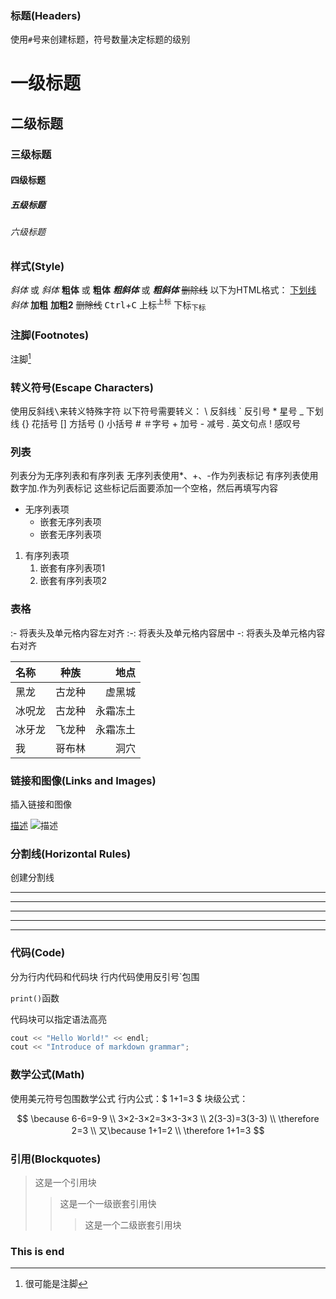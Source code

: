 ### 标题(Headers)
使用`#`号来创建标题，符号数量决定标题的级别

# 一级标题
## 二级标题
### 三级标题
#### 四级标题
##### 五级标题
###### 六级标题

### 样式(Style)

*斜体* 或 _斜体_
**粗体** 或 __粗体__
***粗斜体*** 或 ___粗斜体___
~~删除线~~
以下为HTML格式：
<u>下划线</u>
<em>斜体</em>
<strong>加粗</strong>
<b>加粗2</b>
<del>删除线</del>
<kbd>Ctrl</kbd>+<kbd>C</kbd>
上标<sup>上标</sup>
下标<sub>下标</sub>

### 注脚(Footnotes)

注脚[^1]

[^1]: 很可能是注脚

### 转义符号(Escape Characters)
使用反斜线<kbd>\\</kbd>来转义特殊字符
以下符号需要转义：
\\ 反斜线
\` 反引号
\* 星号
\_ 下划线
\{\} 花括号
\[\] 方括号
\(\) 小括号
\# ＃字号
\+ 加号
\- 减号
\. 英文句点
\! 感叹号

### 列表
列表分为无序列表和有序列表
无序列表使用*、+、-作为列表标记
有序列表使用数字加.作为列表标记
这些标记后面要添加一个空格，然后再填写内容

- 无序列表项
    - 嵌套无序列表项
    - 嵌套无序列表项
1. 有序列表项
    1. 嵌套有序列表项1
    2. 嵌套有序列表项2

### 表格
:- 将表头及单元格内容左对齐
:-: 将表头及单元格内容居中
-: 将表头及单元格内容右对齐

| 名称 | 种族 | 地点 |
| :- | :-: | -: |
| 黑龙 | 古龙种 | 虚黑城 |
| 冰呪龙 | 古龙种 | 永霜冻土 |
| 冰牙龙 | 飞龙种 | 永霜冻土 |
| 我 | 哥布林 | 洞穴 |

### 链接和图像(Links and Images)
插入链接和图像

[描述](链接)
![描述](图像链接)

### 分割线(Horizontal Rules)
创建分割线

***
* * *
*****
- - -
-----

### 代码(Code)
分为行内代码和代码块
行内代码使用反引号`包围

`print()`函数

代码块可以指定语法高亮
```cpp
cout << "Hello World!" << endl;
cout << "Introduce of markdown grammar";
```

### 数学公式(Math)
使用美元符号包围数学公式
行内公式：$ 1+1=3 $
块级公式：

$$
\because 6-6=9-9 \\
3×2-3×2=3×3-3×3 \\
2(3-3)=3(3-3) \\
\therefore 2=3 \\
又\because 1+1=2 \\
\therefore 1+1=3 
$$

### 引用(Blockquotes)

>这是一个引用块
>>这是一个一级嵌套引用快
>>>这是一个二级嵌套引用块

### This is end








